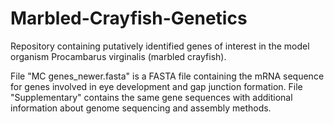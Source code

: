 # Marbled-Crayfish-Genetics
Repository containing putatively identified genes of interest in the model organism Procambarus virginalis (marbled crayfish). 

File "MC genes_newer.fasta" is a FASTA file containing the mRNA sequence for genes involved in eye development and gap junction formation. File "Supplementary" contains the same gene sequences with additional information about genome sequencing and assembly methods. 
